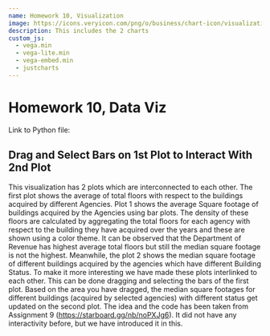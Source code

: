 ```yaml
---
name: Homework 10, Visualization 
image: https://icons.veryicon.com/png/o/business/chart-icon/visualization-icon-07-07.png
description: This includes the 2 charts 
custom_js:
  - vega.min
  - vega-lite.min
  - vega-embed.min
  - justcharts
---
```



# Homework 10, Data Viz
Link to Python file: <a href="https://github.com/achuri2/achuri2.github.io/blob/07b9c9ebc45e616a8c67b6f03bd4d13031258925/Churi_Akshant-Malik_Smit-Choudhari_Samruddhi-assignment10.ipynb"></a>
## Drag and Select Bars on 1st Plot to Interact With 2nd Plot

This visualization has 2 plots which are interconnected to each other. The first plot shows the average of total floors with respect to the buildings acquired by different Agencies. Plot 1 shows the average Square footage of buildings acquired by the Agencies using bar plots. The density of these floors are calculated by aggregating the total floors for each agency with respect to the building they have acquired over the years and these are shown using a color theme. It can be observed that the Department of Revenue has highest average total floors but still the median square footage is not the highest. Meanwhile, the plot 2 shows the median square footage of different buildings acquired by the agencies which have different Building Status. To make it more interesting we have made these plots interlinked to each other. This can be done dragging and selecting the bars of the first plot. Based on the area you have dragged, the median square footages for different buildings (acquired by selected agencies) with different status get updated on the second plot. 
The idea and the code has been taken from Assignment 9 (https://starboard.gg/nb/noPXJg6). It did not have any interactivity before, but we have introduced it in this.
<vegachart schema-url="{{ site.baseurl }}/assets/json/file.json" style="width: 100%"></vegachart>

